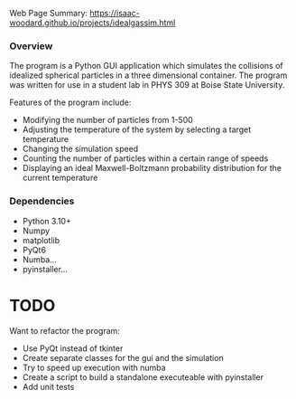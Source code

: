 Web Page Summary: https://isaac-woodard.github.io/projects/idealgassim.html

### Overview
The program is a Python GUI application which simulates the collisions of idealized spherical particles in a three dimensional container. The program was written for use in a student lab in PHYS 309 at Boise State University. 

Features of the program include:
- Modifying the number of particles from 1-500
- Adjusting the temperature of the system by selecting a target temperature
- Changing the simulation speed
- Counting the number of particles within a certain range of speeds
- Displaying an ideal Maxwell-Boltzmann probability distribution for the current temperature

### Dependencies
- Python 3.10+
- Numpy
- matplotlib
- PyQt6
- Numba...
- pyinstaller...

# TODO
Want to refactor the program:
- Use PyQt instead of tkinter
- Create separate classes for the gui and the simulation
- Try to speed up execution with numba
- Create a script to build a standalone executeable with pyinstaller
- Add unit tests
